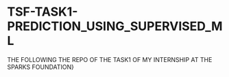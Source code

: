 # TSF-TASK1-PREDICTION_USING_SUPERVISED_ML
THE FOLLOWING THE REPO OF THE TASK1 OF MY INTERNSHIP AT THE SPARKS FOUNDATION}
